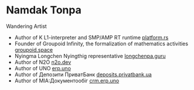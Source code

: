 <h1>Namdak Tonpa</h1>

Wandering Artist

* Author of K L1-interpreter and SMP/AMP RT runtime <a href="https://o83.github.io/platform.rs">platform.rs</a>
* Founder of Groupoid Infinity, the formalization of mathematics activities <a href="https://groupoid.space">groupoid.space</a>
* Nyingma Longchen Nyingthig representative <a href="https://longchenpa.guru">longchenpa.guru</a>
* Author of N2O <a href="https://n2o.dev">n2o.dev</a>
* Author of UNO <a href="https://erp.uno">erp.uno</a>
* Author of Депозити ПриватБанк <a href="https://deposits.privatbank.ua/static/doc/index.htm">deposits.privatbank.ua</a>
* Author of МІА:Документообіг <a href="https://infotech.gov.ua/projects/mia-document-management">crm.erp.uno</a>
